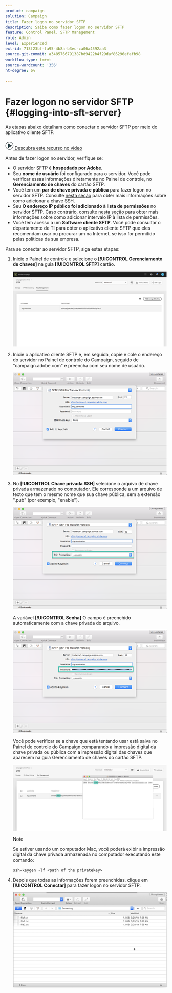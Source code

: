 ```yaml
---
product: campaign
solution: Campaign
title: Fazer logon no servidor SFTP
description: Saiba como fazer logon no servidor SFTP
feature: Control Panel, SFTP Management
role: Admin
level: Experienced
exl-id: 713f23bf-fa95-4b8a-b3ec-ca06a4592aa3
source-git-commit: a3485766791387bd9422b4f29daf86296efafb98
workflow-type: tm+mt
source-wordcount: '356'
ht-degree: 6%

---
```


# Fazer logon no servidor SFTP {#logging-into-sft-server}

As etapas abaixo detalham como conectar o servidor SFTP por meio do aplicativo cliente SFTP.

![](assets/do-not-localize/how-to-video.png)[ Descubra este recurso no vídeo](https://video.tv.adobe.com/v/27263?quality=12)

Antes de fazer logon no servidor, verifique se:

* O servidor SFTP é **hospedado por Adobe**.
* Seu **nome de usuário** foi configurado para o servidor. Você pode verificar essas informações diretamente no Painel de controle, no **Gerenciamento de chaves** do cartão SFTP.
* Você tem um **par de chave privada e pública** para fazer logon no servidor SFTP. Consulte [nesta seção](../../sftp/using/key-management.md) para obter mais informações sobre como adicionar a chave SSH.
* Seu **O endereço IP público foi adicionado à lista de permissões** no servidor SFTP. Caso contrário, consulte [nesta seção](../../sftp/using/ip-range-allow-listing.md) para obter mais informações sobre como adicionar intervalo IP à lista de permissões.
* Você tem acesso a um **Software cliente SFTP**. Você pode consultar o departamento de TI para obter o aplicativo cliente SFTP que eles recomendam usar ou procurar um na Internet, se isso for permitido pelas políticas da sua empresa.

Para se conectar ao servidor SFTP, siga estas etapas:

1. Inicie o Painel de controle e selecione o **[!UICONTROL Gerenciamento de chaves]** na guia **[!UICONTROL SFTP]** cartão.

   ![](assets/sftp_card.png)

1. Inicie o aplicativo cliente SFTP e, em seguida, copie e cole o endereço do servidor no Painel de controle do Campaign, seguido de &quot;campaign.adobe.com&quot; e preencha com seu nome de usuário.

   ![](assets/do-not-localize/connect1.png)

1. No **[!UICONTROL Chave privada SSH]** selecione o arquivo de chave privada armazenado no computador. Ele corresponde a um arquivo de texto que tem o mesmo nome que sua chave pública, sem a extensão &quot;.pub&quot; (por exemplo, &quot;enable&quot;).

   ![](assets/do-not-localize/connect2.png)

   A variável **[!UICONTROL Senha]** O campo é preenchido automaticamente com a chave privada do arquivo.

   ![](assets/do-not-localize/connect3.png)

   Você pode verificar se a chave que está tentando usar está salva no Painel de controle do Campaign comparando a impressão digital da chave privada ou pública com a impressão digital das chaves que aparecem na guia Gerenciamento de chaves do cartão SFTP.

   ![](assets/fingerprint_compare.png)

   >[!NOTE]
   >
   >Se estiver usando um computador Mac, você poderá exibir a impressão digital da chave privada armazenada no computador executando este comando:
   >
   >`ssh-keygen -lf <path of the privatekey>`

1. Depois que todas as informações forem preenchidas, clique em **[!UICONTROL Conectar]** para fazer logon no servidor SFTP.

   ![](assets/do-not-localize/sftpconnected.png)
